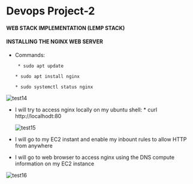 
# Devops Project-2

#### WEB STACK IMPLEMENTATION (LEMP STACK)
#### INSTALLING THE NGINX WEB SERVER

* Commands:

       * sudo apt update
  
      * sudo apt install nginx
  
      * sudo systemctl status nginx
 
![test14](https://user-images.githubusercontent.com/115363604/198842839-a9397542-7b36-4e37-9325-163c76aaf8b7.png)

* I will try to access nginx locally on my ubuntu shell:
          * curl http://localhodt:80
    
    ![test15](https://user-images.githubusercontent.com/115363604/198842936-10edddeb-2fad-406c-a170-063f26504070.png)

* I will go to my EC2 instant and enable my inbount rules to allow HTTP from anywhere
* I will go to web browser to access nginx using the DNS compute information on my EC2 instance

![test16](https://user-images.githubusercontent.com/115363604/198843089-fccf1538-255f-47b1-9f51-1bcc6e5320aa.png)
